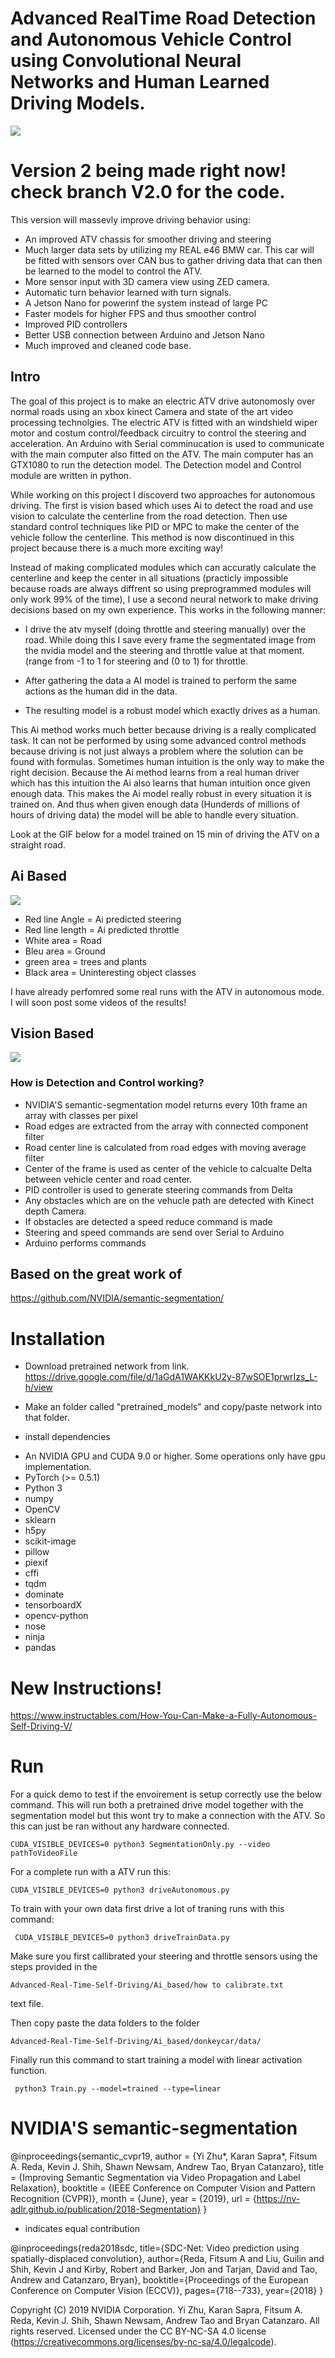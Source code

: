 # Advanced RealTime Road Detection and Autonomous Vehicle Control using Convolutional Neural Networks and Human Learned Driving Models. 

![](https://github.com/sieuwe1/Advanced-Real-Time-Self-Driving/blob/master/Ai_based/RealLifeDemo.gif)

# Version 2 being made right now! check branch V2.0 for the code.
This version will massevly improve driving behavior using:
- An improved ATV chassis for smoother driving and steering
- Much larger data sets by utilizing my REAL e46 BMW car. This car will be fitted with sensors over CAN bus to gather driving data that can then be learned to the model to control the ATV. 
- More sensor input with 3D camera view using ZED camera. 
- Automatic turn behavior learned with turn signals. 
- A Jetson Nano for powerinf the system instead of large PC
- Faster models for higher FPS and thus smoother control
- Improved PID controllers
- Better USB connection between Arduino and Jetson Nano
- Much improved and cleaned code base. 

## Intro
The goal of this project is to make an electric ATV drive autonomosly over normal roads using an xbox kinect Camera and state of the art video processing technolgies. The electric ATV is fitted with an windshield wiper motor and costum control/feedback circuitry to control the steering and acceleration. An Arduino with Serial comminucation is used to communicate with the main computer also fitted on the ATV. The main computer has an GTX1080 to run the detection model. The Detection model and Control module are written in python. 

While working on this project I discoverd two approaches for autonomous driving. The first is vision based which uses Ai to detect the road and use vision to calculate the centerline from the road detection. Then use standard control techniques like PID or MPC to make the center of the vehicle follow the centerline. This method is now discontinued in this project because there is a much more exciting way!

Instead of making complicated modules which can accuratly calculate the centerline and keep the center in all situations (practicly impossible because roads are always diffrent so using preprogrammed modules will only work 99% of the time), I use a second neural network to make driving decisions based on my own experience. This works in the following manner: 

- I drive the atv myself (doing throttle and steering manually) over the road. While doing this I save every frame the segmentated image from the nvidia model and the steering and throttle value at that moment. (range from -1 to 1 for steering and (0 to 1) for throttle.

- After gathering the data a AI model is trained to perform the same actions as the human did in the data.

- The resulting model is a robust model which exactly drives as a human. 

This Ai method works much better because driving is a really complicated task. It can not be performed by using some advanced control methods because driving is not just always a problem where the solution can be found with formulas. Sometimes human intuition is the only way to make the right decision. Because the Ai method learns from a real human driver which has this intuition the Ai also learns that human intuition once given enough data. This makes the Ai model really robust in every situation it is trained on. And thus when given enough data (Hunderds of millions of hours of driving data) the model will be able to handle every situation. 

Look at the GIF below for a model trained on 15 min of driving the ATV on a straight road. 

## Ai Based
![](https://github.com/sieuwe1/Advanced-Real-Time-Self-Driving/blob/master/Ai_based/DemoGif.gif)

- Red line Angle = Ai predicted steering
- Red line length = Ai predicted throttle 
- White area = Road
- Bleu area = Ground
- green area = trees and plants
- Black area = Uninteresting object classes

I have already perfomred some real runs with the ATV in autonomous mode. I will soon post some videos of the results! 

## Vision Based
![](https://github.com/sieuwe1/Advanced-Real-Time-Self-Driving/blob/master/Vision_based/demo.gif)

### How is Detection and Control working? 
- NVIDIA'S semantic-segmentation model returns every 10th frame an array with classes per pixel
- Road edges are extracted from the array with connected component filter
- Road center line is calculated from road edges with moving average filter
- Center of the frame is used as center of the vehicle to calcualte Delta between vehicle center and road center. 
- PID controller is used to generate steering commands from Delta
- Any obstacles which are on the vehucle path are detected with Kinect depth Camera.
- If obstacles are detected a speed reduce command is made
- Steering and speed commands are send over Serial to Arduino
- Arduino performs commands

## Based on the great work of
https://github.com/NVIDIA/semantic-segmentation/

# Installation
- Download pretrained network from link. 
https://drive.google.com/file/d/1aGdA1WAKKkU2y-87wSOE1prwrIzs_L-h/view

- Make an folder called "pretrained_models" and copy/paste network into that folder.
- install dependencies
* An NVIDIA GPU and CUDA 9.0 or higher. Some operations only have gpu implementation.
* PyTorch (>= 0.5.1)
* Python 3
* numpy
* OpenCV 
* sklearn
* h5py
* scikit-image
* pillow
* piexif
* cffi
* tqdm
* dominate
* tensorboardX
* opencv-python
* nose
* ninja
* pandas

# New Instructions!
https://www.instructables.com/How-You-Can-Make-a-Fully-Autonomous-Self-Driving-V/

# Run
For a quick demo to test if the envoirement is setup correctly use the below command. This will run both a pretrained drive model together with the segmentation model but this wont try to make a connection with the ATV. So this can just be ran without any hardware connected. 
```
CUDA_VISIBLE_DEVICES=0 python3 SegmentationOnly.py --video pathToVideoFile
```

For a complete run with a ATV run this:
```
CUDA_VISIBLE_DEVICES=0 python3 driveAutonomous.py 
```

To train with your own data first drive a lot of traning runs with this command: 
```
 CUDA_VISIBLE_DEVICES=0 python3 driveTrainData.py 
```

Make sure you first callibrated your steering and throttle sensors using the steps provided in the 
```
Advanced-Real-Time-Self-Driving/Ai_based/how to calibrate.txt
```
text file. 

Then copy paste the data folders to the folder  
```
Advanced-Real-Time-Self-Driving/Ai_based/donkeycar/data/
```

Finally run this command to start training a model with linear activation function. 
```
 python3 Train.py --model=trained --type=linear
```

# NVIDIA'S semantic-segmentation

@inproceedings{semantic_cvpr19,
  author       = {Yi Zhu*, Karan Sapra*, Fitsum A. Reda, Kevin J. Shih, Shawn Newsam, Andrew Tao, Bryan Catanzaro},
  title        = {Improving Semantic Segmentation via Video Propagation and Label Relaxation},
  booktitle    = {IEEE Conference on Computer Vision and Pattern Recognition (CVPR)},
  month        = {June},
  year         = {2019},
  url          = {https://nv-adlr.github.io/publication/2018-Segmentation}
}
* indicates equal contribution

@inproceedings{reda2018sdc,
  title={SDC-Net: Video prediction using spatially-displaced convolution},
  author={Reda, Fitsum A and Liu, Guilin and Shih, Kevin J and Kirby, Robert and Barker, Jon and Tarjan, David and Tao, Andrew and Catanzaro, Bryan},
  booktitle={Proceedings of the European Conference on Computer Vision (ECCV)},
  pages={718--733},
  year={2018}
}

Copyright (C) 2019 NVIDIA Corporation. Yi Zhu, Karan Sapra, Fitsum A. Reda, Kevin J. Shih, Shawn Newsam, Andrew Tao and Bryan Catanzaro.
All rights reserved. 
Licensed under the CC BY-NC-SA 4.0 license (https://creativecommons.org/licenses/by-nc-sa/4.0/legalcode).

